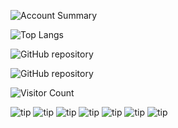 ![Account Summary](https://github-readme-stats.vercel.app/api?username=ethanYaoyx&count_private=true&show_icons=true&theme=dracula)

![Top Langs](https://github-readme-stats.vercel.app/api/top-langs/?username=ethanYaoyx)

![GitHub repository](https://github-readme-stats.vercel.app/api/pin/?username=ethanYaoyx&repo=ethanYaoyx-Image_Generation_for_Medical_Application_Dog_hip&amp)

![GitHub repository](https://github-readme-stats.vercel.app/api/pin/?username=ethanYaoyx&repo=Dog_heart_Classification&amp&amp)


![Visitor Count](https://profile-counter.glitch.me/{ethanYaoyx}/count.svg)

![tip](https://badgen.net/badge/github/1.0.0/green?icon=github)
![tip](https://badgen.net/badge/python/1.0.0/green?icon=packagephobia)
![tip](https://badgen.net/badge/pytorch/1.0.0/green?icon=packagephobia)
![tip](https://badgen.net/badge/pandas/1.0.0/green?icon=packagephobia)
![tip](https://badgen.net/badge/diffusers/1.0.0/green?icon=packagephobia)
![tip](https://badgen.net/badge/huggingface/1.0.0/green?icon=packagephobia)
![tip](https://badgen.net/badge/transformers/1.0.0/green?icon=packagephobia)
<!--
![GitHub repository](https://github-stats.ubrong.com/api/pin/?username=ethanYaoyx&amp;repo=Dog_heart_Classification&amp;theme=dark)
**ethanYaoyx/ethanYaoyx** is a ✨ _special_ ✨ repository because its `README.md` (this file) appears on your GitHub profile.

Here are some ideas to get you started:

- 🔭 I’m currently working on ...
- 🌱 I’m currently learning ...
- 👯 I’m looking to collaborate on ...
- 🤔 I’m looking for help with ...
- 💬 Ask me about ...
- 📫 How to reach me: ...
- 😄 Pronouns: ...
- ⚡ Fun fact: ...
-->
